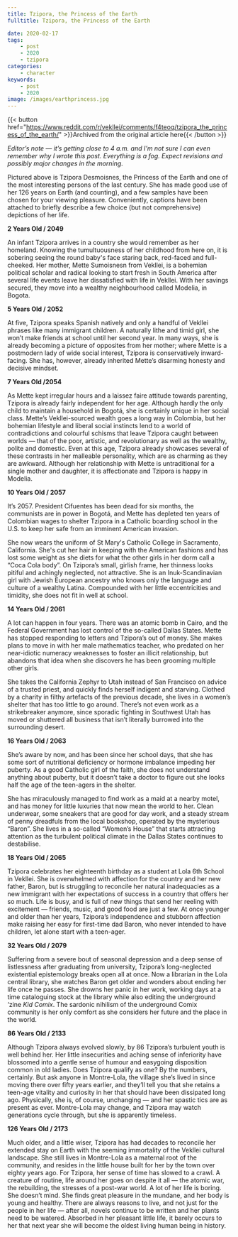 ```yaml
---
title: Tzipora, the Princess of the Earth
fulltitle: Tzipora, the Princess of the Earth

date: 2020-02-17
tags:
    - post
    - 2020
    - tzipora
categories:
    - character
keywords:
    - post
    - 2020
image: /images/earthprincess.jpg
---
```

{{< button href="https://www.reddit.com/r/vekllei/comments/f4teoq/tzipora_the_princess_of_the_earth/" >}}Archived from the original article here{{< /button >}}

*Editor’s note — it’s getting close to 4 a.m. and I’m not sure I can even remember why I wrote this post. Everything is a fog. Expect revisions and possibly major changes in the morning.*

Pictured above is Tzipora Desmoisnes, the Princess of the Earth and one of the most interesting persons of the last century. She has made good use of her 126 years on Earth (and counting), and a few samples have been chosen for your viewing pleasure. Conveniently, captions have been attached to briefly describe a few choice (but not comprehensive) depictions of her life.

**2 Years Old / 2049**

An infant Tzipora arrives in a country she would remember as her homeland. Knowing the tumultuousness of her childhood from here on, it is sobering seeing the round baby's face staring back, red-faced and full-cheeked. Her mother, Mette Sumoisnesn from Vekllei, is a bohemian political scholar and radical looking to start fresh in South America after several life events leave her dissatisfied with life in Vekllei. With her savings secured, they move into a wealthy neighbourhood called Modelia, in Bogota.

**5 Years Old / 2052**

At five, Tzipora speaks Spanish natively and only a handful of Vekllei phrases like many immigrant children. A naturally lithe and timid girl, she won’t make friends at school until her second year. In many ways, she is already becoming a picture of opposites from her mother; where Mette is a postmodern lady of wide social interest, Tzipora is conservatively inward-facing. She has, however, already inherited Mette’s disarming honesty and decisive mindset.

**7 Years Old /2054**

As Mette kept irregular hours and a laissez faire attitude towards parenting, Tzipora is already fairly independent for her age. Although hardly the only child to maintain a household in Bogotá, she is certainly unique in her social class. Mette’s Vekllei-sourced wealth goes a long way in Colombia, but her bohemian lifestyle and liberal social instincts lend to a world of contradictions and colourful schisms that leave Tzipora caught between worlds — that of the poor, artistic, and revolutionary as well as the wealthy, polite and domestic. Even at this age, Tzipora already showcases several of these contrasts in her malleable personality, which are as charming as they are awkward. Although her relationship with Mette is untraditional for a single mother and daughter, it is affectionate and Tzipora is happy in Modelia.

**10 Years Old / 2057**

It’s 2057. President Cifuentes has been dead for six months, the communists are in power in Bogotá, and Mette has depleted ten years of Colombian wages to shelter Tzipora in a Catholic boarding school in the U.S. to keep her safe from an imminent American invasion.

She now wears the uniform of St Mary's Catholic College in Sacramento, California. She's cut her hair in keeping with the American fashions and has lost some weight as she diets for what the other girls in her dorm call a “Coca Cola body”. On Tzipora’s small, girlish frame, her thinness looks pitiful and achingly neglected, not attractive. She is an Inuk-Scandinavian girl with Jewish European ancestry who knows only the language and culture of a wealthy Latina. Compounded with her little eccentricities and timidity, she does not fit in well at school.

**14 Years Old / 2061**

A lot can happen in four years. There was an atomic bomb in Cairo, and the Federal Government has lost control of the so-called Dallas States. Mette has stopped responding to letters and Tzipora’s out of money. She makes plans to move in with her male mathematics teacher, who predated on her near-idiotic numeracy weaknesses to foster an illicit relationship, but abandons that idea when she discovers he has been grooming multiple other girls.

She takes the California Zephyr to Utah instead of San Francisco on advice of a trusted priest, and quickly finds herself indigent and starving. Clothed by a charity in filthy artefacts of the previous decade, she lives in a women’s shelter that has too little to go around. There’s not even work as a strikebreaker anymore, since sporadic fighting in Southwest Utah has moved or shuttered all business that isn’t literally burrowed into the surrounding desert.

**16 Years Old / 2063**

She’s aware by now, and has been since her school days, that she has some sort of nutritional deficiency or hormone imbalance impeding her puberty. As a good Catholic girl of the faith, she does not understand anything about puberty, but it doesn’t take a doctor to figure out she looks half the age of the teen-agers in the shelter.

She has miraculously managed to find work as a maid at a nearby motel, and has money for little luxuries that now mean the world to her. Clean underwear, some sneakers that are good for day work, and a steady stream of penny dreadfuls from the local bookshop, operated by the mysterious “Baron”. She lives in a so-called “Women’s House” that starts attracting attention as the turbulent political climate in the Dallas States continues to destabilise.

**18 Years Old / 2065**

Tzipora celebrates her eighteenth birthday as a student at Lola 6th School in Vekllei. She is overwhelmed with affection for the country and her new father, Baron, but is struggling to reconcile her natural inadequacies as a new immigrant with her expectations of success in a country that offers her so much. Life is busy, and is full of new things that send her reeling with excitement — friends, music, and good food are just a few. At once younger and older than her years, Tzipora’s independence and stubborn affection make raising her easy for first-time dad Baron, who never intended to have children, let alone start with a teen-ager.

**32 Years Old / 2079**

Suffering from a severe bout of seasonal depression and a deep sense of listlessness after graduating from university, Tzipora’s long-neglected existential epistemology breaks open all at once. Now a librarian in the Lola central library, she watches Baron get older and wonders about ending her life once he passes. She drowns her panic in her work, working days at a time cataloguing stock at the library while also editing the underground ‘zine *Kid Comix*. The sardonic nihilism of the underground Comix community is her only comfort as she considers her future and the place in the world.

**86 Years Old / 2133**

Although Tzipora always evolved slowly, by 86 Tzipora’s turbulent youth is well behind her. Her little insecurities and aching sense of inferiority have blossomed into a gentle sense of humour and easygoing disposition common in old ladies. Does Tzipora qualify as one? By the numbers, certainly. But ask anyone in Montre-Lola, the village she’s lived in since moving there over fifty years earlier, and they’ll tell you that she retains a teen-age vitality and curiosity in her that should have been dissipated long ago. Physically, she is, of course, unchanging — and her spastic tics are as present as ever. Montre-Lola may change, and Tzipora may watch generations cycle through, but she is apparently timeless.

**126 Years Old / 2173**

Much older, and a little wiser, Tzipora has had decades to reconcile her extended stay on Earth with the seeming immortality of the Vekllei cultural landscape. She still lives in Montre-Lola as a maternal root of the community, and resides in the little house built for her by the town over eighty years ago. For Tzipora, her sense of time has slowed to a crawl. A creature of routine, life around her goes on despite it all — the atomic war, the rebuilding, the stresses of a post-war world. A lot of her life is boring. She doesn’t mind. She finds great pleasure in the mundane, and her body is young and healthy. There are always reasons to live, and not just for the people in her life — after all, novels continue to be written and her plants need to be watered. Absorbed in her pleasant little life, it barely occurs to her that next year she will become the oldest living human being in history.

